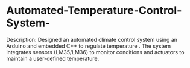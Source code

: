 # Automated-Temperature-Control-System-
Description:  Designed an automated climate control system using an Arduino and embedded C++ to regulate temperature . The system integrates sensors (LM35/LM36) to monitor conditions and actuators to maintain a user-defined temperature.
